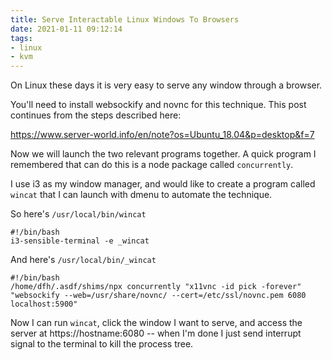 ```yaml
---
title: Serve Interactable Linux Windows To Browsers
date: 2021-01-11 09:12:14
tags:
- linux
- kvm
---
```


On Linux these days it is very easy to serve any window through a browser.

You'll need to install websockify and novnc for this technique. This post continues from the steps described here:

https://www.server-world.info/en/note?os=Ubuntu_18.04&p=desktop&f=7 

Now we will launch the two relevant programs together. A quick program I remembered that can do this is a node package called `concurrently`. 

I use i3 as my window manager, and would like to create a program called `wincat` that I can launch with dmenu to automate the technique.

So here's `/usr/local/bin/wincat`

```
#!/bin/bash
i3-sensible-terminal -e _wincat
```

And here's `/usr/local/bin/_wincat`
```
#!/bin/bash
/home/dfh/.asdf/shims/npx concurrently "x11vnc -id pick -forever" "websockify --web=/usr/share/novnc/ --cert=/etc/ssl/novnc.pem 6080 localhost:5900"
```

Now I can run `wincat`, click the window I want to serve, and access the server at https://hostname:6080 -- when I'm done I just send interrupt signal to the terminal to kill the process tree.
